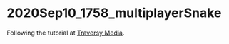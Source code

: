 # 2020Sep10_1758_multiplayerSnake

Following the tutorial at [Traversy Media](https://youtu.be/ppcBIHv_ZPs).
